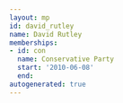 ```yaml
---
layout: mp
id: david_rutley
name: David Rutley
memberships:
- id: con
  name: Conservative Party
  start: '2010-06-08'
  end: 
autogenerated: true
---
```

